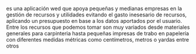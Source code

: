 es una aplicación wed que apoya pequeñas y medianas empresas en la gestión de recursos y utilidades evitando el gasto inesesario de recursos, aplicando un presupuesto en base a los datos aportados por el usuario.
Entre los recursos que podemos tomar son muy variados desde materiales generales para carpinteria hasta pequeñas impresas de trabo en papelería con diferentes medidas métricas como centímetros, metros o yardas entre otros 
